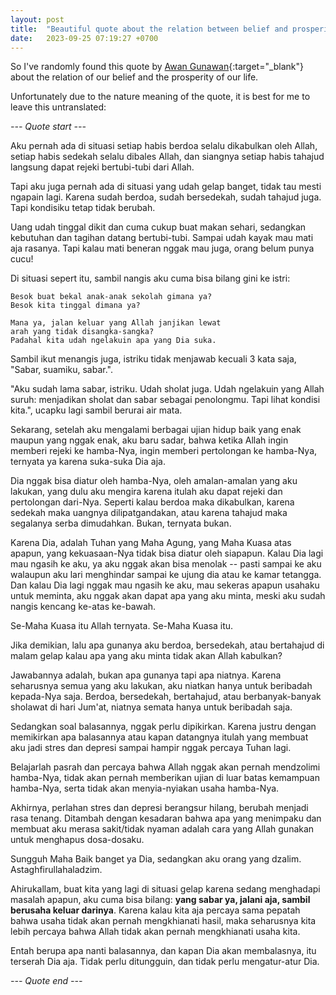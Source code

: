 ```yaml
---
layout: post
title:  "Beautiful quote about the relation between belief and prosperity"
date:   2023-09-25 07:19:27 +0700
---
```


So I've randomly found this quote by [Awan Gunawan](https://www.instagram.com/pacorstory/){:target="_blank"} about the relation 
of our belief and the prosperity of our life.

Unfortunately due to the nature meaning of the quote, it is best for me to leave this untranslated:

_--- Quote start ---_ 

Aku pernah ada di situasi setiap habis berdoa selalu dikabulkan oleh Allah, 
setiap habis sedekah selalu dibales Allah,
dan siangnya setiap habis tahajud langsung dapat rejeki bertubi-tubi dari Allah.

Tapi aku juga pernah ada di situasi yang udah gelap banget, tidak tau mesti ngapain lagi.
Karena sudah berdoa, sudah bersedekah, sudah tahajud juga. 
Tapi kondisiku tetap tidak berubah.

Uang udah tinggal dikit dan cuma cukup buat makan sehari, 
sedangkan kebutuhan dan tagihan datang bertubi-tubi. 
Sampai udah kayak mau mati aja rasanya.
Tapi kalau mati beneran nggak mau juga, orang belum punya cucu!

Di situasi sepert itu, sambil nangis aku cuma bisa bilang gini ke istri:

    Besok buat bekal anak-anak sekolah gimana ya?
    Besok kita tinggal dimana ya? 

    Mana ya, jalan keluar yang Allah janjikan lewat 
    arah yang tidak disangka-sangka? 
    Padahal kita udah ngelakuin apa yang Dia suka.

Sambil ikut menangis juga, istriku tidak menjawab kecuali 3 kata saja, "Sabar, suamiku, sabar.".

"Aku sudah lama sabar, istriku. Udah sholat juga. 
Udah ngelakuin yang Allah suruh: menjadikan sholat dan sabar sebagai penolongmu. 
Tapi lihat kondisi kita.", ucapku lagi sambil berurai air mata.

Sekarang, setelah aku mengalami berbagai ujian hidup baik yang enak maupun yang nggak enak, 
aku baru sadar, bahwa ketika Allah ingin memberi rejeki ke hamba-Nya, 
ingin memberi pertolongan ke hamba-Nya, ternyata ya karena suka-suka Dia aja.

Dia nggak bisa diatur oleh hamba-Nya, oleh amalan-amalan yang aku lakukan, 
yang dulu aku mengira karena itulah aku dapat rejeki dan pertolongan dari-Nya.
Seperti kalau berdoa maka dikabulkan, 
karena sedekah maka uangnya dilipatgandakan, 
atau karena tahajud maka segalanya serba dimudahkan.
Bukan, ternyata bukan.

Karena Dia, adalah Tuhan yang Maha Agung, 
yang Maha Kuasa atas apapun, 
yang kekuasaan-Nya tidak bisa diatur oleh siapapun.
Kalau Dia lagi mau ngasih ke aku, ya aku nggak akan bisa menolak -- 
pasti sampai ke aku walaupun aku lari menghindar sampai ke ujung dia atau ke kamar tetangga.
Dan kalau Dia lagi nggak mau ngasih ke aku, mau sekeras apapun usahaku untuk meminta, 
aku nggak akan dapat apa yang aku minta, meski aku sudah nangis kencang ke-atas ke-bawah.

Se-Maha Kuasa itu Allah ternyata. Se-Maha Kuasa itu.

Jika demikian, lalu apa gunanya aku berdoa, bersedekah, atau bertahajud di malam gelap 
kalau apa yang aku minta tidak akan Allah kabulkan?

Jawabannya adalah, bukan apa gunanya tapi apa niatnya. 
Karena seharusnya semua yang aku lakukan, aku niatkan hanya untuk beribadah kepada-Nya saja.
Berdoa, bersedekah, bertahajud, atau berbanyak-banyak sholawat di hari Jum'at,
niatnya semata hanya untuk beribadah saja. 

Sedangkan soal balasannya, nggak perlu dipikirkan.
Karena justru dengan memikirkan apa balasannya atau kapan datangnya itulah yang 
membuat aku jadi stres dan depresi sampai hampir nggak percaya Tuhan lagi.

Belajarlah pasrah dan percaya bahwa Allah nggak akan pernah mendzolimi hamba-Nya, 
tidak akan pernah memberikan ujian di luar batas kemampuan hamba-Nya, 
serta tidak akan menyia-nyiakan usaha hamba-Nya.

Akhirnya, perlahan stres dan depresi berangsur hilang, berubah menjadi rasa tenang. 
Ditambah dengan kesadaran bahwa apa yang menimpaku dan membuat aku merasa sakit/tidak nyaman
adalah cara yang Allah gunakan untuk menghapus dosa-dosaku.

Sungguh Maha Baik banget ya Dia, sedangkan aku orang yang dzalim. Astaghfirullahaladzim.

Ahirukallam, buat kita yang lagi di situasi gelap karena sedang menghadapi masalah apapun, 
aku cuma bisa bilang: **yang sabar ya, jalani aja, sambil berusaha keluar darinya**.
Karena kalau kita aja percaya sama pepatah bahwa usaha tidak akan pernah mengkhianati hasil, maka seharusnya kita
lebih percaya bahwa Allah tidak akan pernah mengkhianati usaha kita.

Entah berupa apa nanti balasannya, dan kapan Dia akan membalasnya, itu terserah Dia aja. 
Tidak perlu ditungguin, dan tidak perlu mengatur-atur Dia.

_--- Quote end ---_ 
